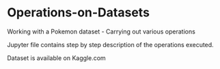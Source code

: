 # Operations-on-Datasets
Working with a Pokemon dataset - Carrying out various operations


Jupyter file contains step by step description of the operations executed.

Dataset is available on Kaggle.com
